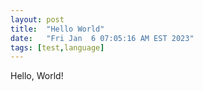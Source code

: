 ```yaml
---
layout: post
title:  "Hello World"
date:   "Fri Jan  6 07:05:16 AM EST 2023"
tags: [test,language]
---
```

Hello, World!
